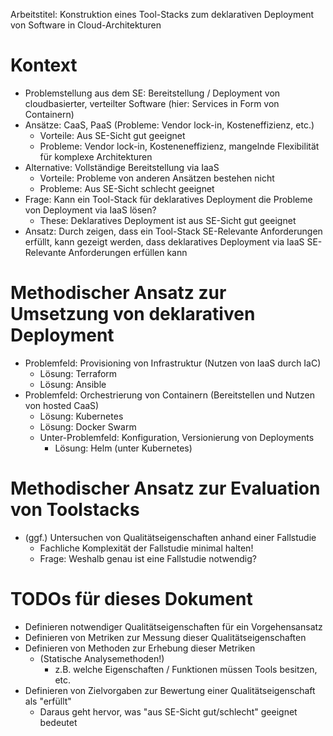 Arbeitstitel: Konstruktion eines Tool-Stacks zum deklarativen Deployment von Software in Cloud-Architekturen

# Kontext

- Problemstellung aus dem SE: Bereitstellung / Deployment von cloudbasierter, verteilter Software (hier: Services in Form von Containern)
- Ansätze: CaaS, PaaS (Probleme: Vendor lock-in, Kosteneffizienz, etc.)
	- Vorteile: Aus SE-Sicht gut geeignet
	- Probleme: Vendor lock-in, Kosteneneffizienz, mangelnde Flexibilität für komplexe Architekturen 
- Alternative: Vollständige Bereitstellung via IaaS
	- Vorteile: Probleme von anderen Ansätzen bestehen nicht
	- Probleme: Aus SE-Sicht schlecht geeignet
- Frage: Kann ein Tool-Stack für deklaratives Deployment die Probleme von Deployment via IaaS lösen?
	- These: Deklaratives Deployment ist aus SE-Sicht gut geeignet
- Ansatz: Durch zeigen, dass ein Tool-Stack SE-Relevante Anforderungen erfüllt, kann gezeigt werden, dass deklaratives Deployment via IaaS SE-Relevante Anforderungen erfüllen kann

# Methodischer Ansatz zur Umsetzung von deklarativen Deployment

- Problemfeld: Provisioning von Infrastruktur (Nutzen von IaaS durch IaC)
	- Lösung: Terraform
	- Lösung: Ansible
- Problemfeld: Orchestrierung von Containern (Bereitstellen und Nutzen von hosted CaaS)
	- Lösung: Kubernetes
	- Lösung: Docker Swarm
	- Unter-Problemfeld: Konfiguration, Versionierung von Deployments
		- Lösung: Helm (unter Kubernetes)

# Methodischer Ansatz zur Evaluation von Toolstacks

- (ggf.) Untersuchen von Qualitätseigenschaften anhand einer Fallstudie
	- Fachliche Komplexität der Fallstudie minimal halten!
	- Frage: Weshalb genau ist eine Fallstudie notwendig?

# TODOs für dieses Dokument

- Definieren notwendiger Qualitätseigenschaften für ein Vorgehensansatz
- Definieren von Metriken zur Messung dieser Qualitätseigenschaften
- Definieren von Methoden zur Erhebung dieser Metriken
	- (Statische Analysemethoden!)
		- z.B. welche Eigenschaften / Funktionen müssen Tools besitzen, etc.
- Definieren von Zielvorgaben zur Bewertung einer Qualitätseigenschaft als "erfüllt"
	- Daraus geht hervor, was "aus SE-Sicht gut/schlecht" geeignet bedeutet
